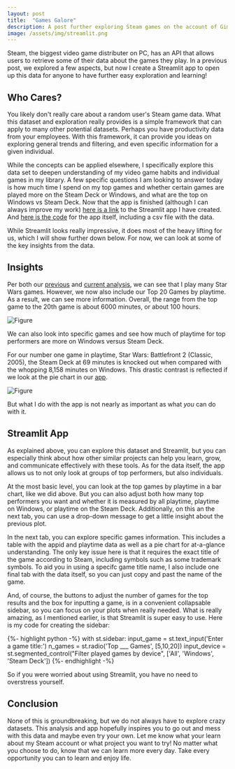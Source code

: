 ```yaml
---
layout: post
title:  "Games Galore"
description: A post further exploring Steam games on the account of Gimotac, with a Streamlit app so everyone can use it!
image: /assets/img/streamlit.png
---
```

<p class="intro"><span class="dropcap">S</span>team, the biggest video game distributer on PC, has an API that allows users to retrieve some of their data about the games they play. In a previous post, we explored a few aspects, but now I create a Streamlit app to open up this data for anyone to have further easy exploration and learning! </p>

## Who Cares?

You likely don't really care about a random user's Steam game data. What this dataset and exploration really provides is a simple framework that can apply to many other potential datasets. Perhaps you have productivity data from your employees. With this framework, it can provide you ideas on exploring general trends and filtering, and even specific information for a given individual.

While the concepts can be applied elsewhere, I specifically explore this data set to deepen understanding of my video game habits and individual games in my library. A few specific questions I am looking to answer today is how much time I spend on my top games and whether certain games are played more on the Steam Deck or Windows, and what are the top on Windows vs Steam Deck. Now that the app is finished (although I can always improve my work) [here is a link](https://steam-explore.streamlit.app/) to the Streamlit app I have created. And [here is the code](https://github.com/DerebeWalton/Steam-Streamlit) for the app itself, including a csv file with the data.

While Streamlit looks really impressive, it does most of the heavy lifting for us, which I will show further down below. For now, we can look at some of the key insights from the data.

## Insights

Per both our [previous](https://derebewalton.github.io/my-blog/blog/Steam-Game-Habits/) and [current analysis](https://steam-explore.streamlit.app/), we can see that I play many Star Wars games. However, we now also include our Top 20 Games by playtime. As a result, we can see more information. Overall, the range from the top game to the 20th game is about 6000 minutes, or about 100 hours.

![Figure]({{site.url}}/{{site.baseurl}}/assets/img/all_top_20.png)

We can also look into specific games and see how much of playtime for top performers are more on Windows versus Steam Deck.

For our number one game in playtime, Star Wars: Battlefront 2 (Classic, 2005), the Steam Deck at 69 minutes is knocked out when compared with the whopping 8,158 minutes on Windows. This drastic contrast is reflected if we look at the pie chart in our [app](https://steam-explore.streamlit.app/). 

![Figure]({{site.url}}/{{site.baseurl}}/assets/img/battlefront_pie.png)

But what I do with the app is not nearly as important as what *you* can do with it. 

## Streamlit App

As explained above, you can explore this dataset and Streamlit, but you can especially think about how other similar projects can help you learn, grow, and communicate effectively with these tools. As for the data itself, the app allows us to not only look at groups of top performers, but also individuals.

At the most basic level, you can look at the top games by playtime in a bar chart, like we did above. But you can also adjust both how many top performers you want and whether it is measured by all playtime, playtime on Windows, or playtime on the Steam Deck. Additionally, on this an the next tab, you can use a drop-down message to get a little insight about the previous plot.

In the next tab, you can explore specific games information. This includes a table with the appid and playtime data as well as a pie chart for at-a-glance understanding. The only key issue here is that it requires the exact title of the game according to Steam, including symbols such as some trademark symbols. To aid you in using a specifc game title name, I also include one final tab with the data itself, so you can just copy and past the name of the game.

And, of course, the buttons to adjust the number of games for the top results and the box for inputting a game, is in a convenient collapsable sidebar, so you can focus on your plots when really needed. What is really amazing, as I mentioned earlier, is that Streamlit is super easy to use. Here is my code for creating the sidebar:

{%- highlight python -%}
with st.sidebar:
    input_game = st.text_input('Enter a game title:')
    n_games = st.radio('Top ___ Games', [5,10,20])
    input_device = st.segmented_control("Filter played games by device", ['All', 'Windows', 'Steam Deck'])
{%- endhighlight -%}

So if you were worried about using Streamlit, you have no need to overstress yourself.

## Conclusion

None of this is groundbreaking, but we do not always have to explore crazy datasets. This analysis and app hopefully inspires you to go out and mess with this data and maybe even try your own. Let me know what your learn about my Steam account or what project you want to try! No matter what you choose to do, know that we can learn more every day. Take every opportunity you can to learn and enjoy life.